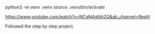 python3 -m venv .venv
source .venv/bin/activate


https://www.youtube.com/watch?v=NCgN4qtbh2Q&ab_channel=Replit

Followed the step by step project.
